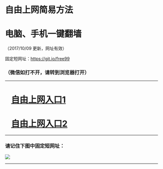 ﻿# 自由上网简易方法

# 电脑、手机一键翻墙

（2017/10/09 更新，网址有效）

固定短网址：https://git.io/free99

### （微信如打不开，请转到浏览器打开）


***





# &nbsp;&nbsp; <a href="http://ft636011167.fwq-tz-1001.info/fwqtz01.html?t=100900124798 " target="_blank">自由上网入口1</a>
# &nbsp;&nbsp; <a href="http://ft42385327.fwq-tz-1002.info/fwqtz02.html?t=100900110620 " target="_blank">自由上网入口2</a>
***

### 请记住下图中固定短网址：

<img src="https://s3-us-west-2.amazonaws.com/fwq-1001/yjfq-20170905okok.png" /> 


***


